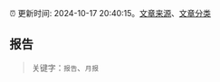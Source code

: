 :alarm_clock: 更新时间: 2024-10-17 20:40:15。[文章来源](/README.md)、[文章分类](/TAGS.md)

## 报告


> 关键字：`报告`、`月报`




